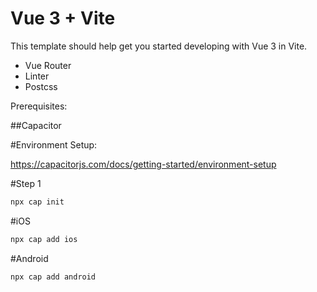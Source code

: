# Vue 3 + Vite

This template should help get you started developing with Vue 3 in Vite. 

- Vue Router
- Linter
- Postcss


Prerequisites:


##Capacitor 

#Environment Setup:

https://capacitorjs.com/docs/getting-started/environment-setup

#Step 1

```bash
npx cap init

```

#iOS

```bash
npx cap add ios

```


#Android

```bash
npx cap add android

```
